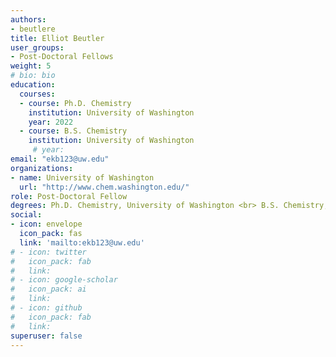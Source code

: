 ```yaml
---
authors:
- beutlere
title: Elliot Beutler 
user_groups:
- Post-Doctoral Fellows
weight: 5
# bio: bio
education:
  courses:
  - course: Ph.D. Chemistry
    institution: University of Washington
    year: 2022
  - course: B.S. Chemistry
    institution: University of Washington
     # year:
email: "ekb123@uw.edu"
organizations:
- name: University of Washington 
  url: "http://www.chem.washington.edu/"
role: Post-Doctoral Fellow
degrees: Ph.D. Chemistry, University of Washington <br> B.S. Chemistry, University of Washington
social:
- icon: envelope
  icon_pack: fas
  link: 'mailto:ekb123@uw.edu'
# - icon: twitter
#   icon_pack: fab
#   link: 
# - icon: google-scholar
#   icon_pack: ai
#   link: 
# - icon: github
#   icon_pack: fab
#   link: 
superuser: false
---
```




